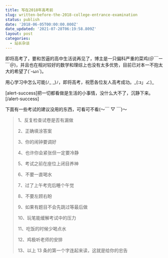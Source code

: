 ```yaml
---
title: 写在2018年高考前
slug: written-before-the-2018-college-entrance-examination
status: publish
date: '2018-06-05T00:00:00.000Z'
date_updated: '2021-07-28T06:19:58.809Z'
layout: post
categories:
  - 站长杂谈
---
```

即将高考了，要和苦逼的高中生活说再见了，博主是一只偏科严重的菜鸡(＠￣ー￣＠)，并且也在相对较好的数学和理综上也没有太多优势，目前已对本一不抱太大的希望了(´-ωก\`)。

用心学习中怎么可能(ﾉ\_ \_)ﾉ，即将高考，祝愿各位友人高考成功。\_(:з」∠)\_

\[alert-success\]把一切都看做是生活的小事情，没什么大不了，沉静下来。\[/alert-success\]

下面有一些考试的建议没用的东西，可看可不看(〜￣ ▽ ￣)〜

> 1、反复检查试卷是否有漏做
>
> 2、正确填涂答案
>
> 3、你的闹钟要调好
>
> 4、也许你会紧张但一定要冷静
>
> 5、考试之前在座位上闭目养神
>
> 6、不要一直喝水
>
> 7、过了上午考完后睡个午觉
>
> 8、不要左顾右盼
>
> 9、如果有题目不会先跳过等最后做
>
> 10、玩笔能缓解考试中的压力
>
> 11、吃饭的时候少喝点水
>
> 12、鸡极听老师的安排
>
> 13、以上 13 条的第一个字连起来读，这就是给你的忠告
